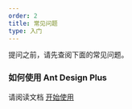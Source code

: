```yaml
---
order: 2
title: 常见问题
type: 入门
---
```


提问之前，请先查阅下面的常见问题。

### 如何使用 Ant Design Plus

请阅读文档 [开始使用](/docs/getting-started)
